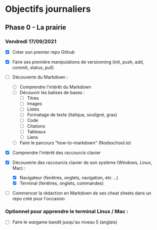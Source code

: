 # Objectifs journaliers

## Phase 0 - La prairie

### Vendredi 17/09/2021


* [x] Créer son premier repo Github
* [x] Faire ses première manipulations de versionning (init, push, add, commit, status, pull)
* [ ] Découverte du Markdown : 
  * [ ] Comprendre l'intérêt du Markdown
  * [ ] Découvrir les balises de bases : 
    * [ ] Titres
    * [ ] Images
    * [ ] Listes
    * [ ] Formatage de texte (italique, souligné, gras)
    * [ ] Code
    * [ ] Citations
    * [ ] Tableaux
    * [ ] Liens
  * [ ] Faire le parcours "how-to-markdown" (Nodeschool.io)
* [x] Comprendre l'intérêt des raccourcis clavier
* [x] Découverte des raccourcis clavier de son système (Windows, Linux, Mac) : 
  * [x] Navigateur (fenêtres, onglets, navigation, etc …)
  * [x] Terminal (fenêtres, onglets, commandes)
* [ ] Commencer la rédaction en Markdown de ses cheat sheets dans un repo créé pour l'occasion



### Optionnel pour apprendre le terminal Linux / Mac : 

* [ ] Faire le wargame bandit jusqu'au niveau 5 (anglais)